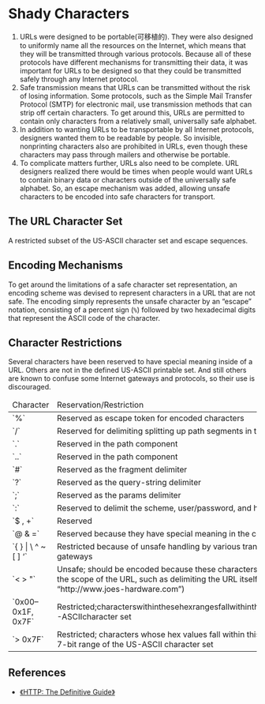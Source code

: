 # Shady Characters

1. URLs were designed to be portable(可移植的). They were also designed to
uniformly name all the resources on the Internet, which means that they will be
transmitted through various protocols. Because all of these protocols have
different mechanisms for transmitting their data, it was important for URLs to
be designed so that they could be transmitted safely through any Internet
protocol.
2. Safe transmission means that URLs can be transmitted without the risk of
losing information. Some protocols, such as the Simple Mail Transfer Protocol
(SMTP) for electronic mail, use transmission methods that can strip off certain
characters. To get around this, URLs are permitted to contain only characters
from a relatively small, universally safe alphabet.
3. In addition to wanting URLs to be transportable by all Internet protocols,
designers wanted them to be readable by people. So invisible, nonprinting
characters also are prohibited in URLs, even though these characters may pass
through mailers and otherwise be portable.
4. To complicate matters further, URLs also need to be complete. URL designers
realized there would be times when people would want URLs to contain binary data
 or characters outside of the universally safe alphabet. So, an escape mechanism
 was added, allowing unsafe characters to be encoded into safe characters for
transport.


## The URL Character Set
A restricted subset of the US-ASCII character set and escape sequences.


## Encoding Mechanisms
To get around the limitations of a safe character set representation, an
encoding scheme was devised to represent characters in a URL that are not safe.
The encoding simply represents the unsafe character by an “escape” notation,
consisting of a percent sign (`%`) followed by two hexadecimal digits that represent the ASCII code of
the character.


## Character Restrictions
Several characters have been reserved to have special meaning inside of a URL.
Others are not in the defined US-ASCII printable set. And still others are known
 to confuse some Internet gateways and protocols, so their use is discouraged.

<table>
    <thead>
        <tr>
            <td>Character</td>
            <td>Reservation/Restriction</td>
        </tr>
    </thead>
    <tbody>
        <tr>
            <td>`%`</td>
            <td>
                Reserved as escape token for encoded characters
            </td>
        </tr>
        <tr>
            <td>`/`</td>
            <td>
                Reserved for delimiting splitting up path segments in the path component
            </td>
        </tr>
        <tr>
            <td>`.`</td>
            <td>
                Reserved in the path component
            </td>
        </tr>
        <tr>
            <td>`..`</td>
            <td>
                Reserved in the path component
            </td>
        </tr>
        <tr>
            <td>`#`</td>
            <td>
                Reserved as the fragment delimiter
            </td>
        </tr>
        <tr>
            <td>`?`</td>
            <td>
                Reserved as the query-string delimiter
            </td>
        </tr>
        <tr>
            <td>`;`</td>
            <td>
                Reserved as the params delimiter
            </td>
        </tr>
        <tr>
            <td>`:`</td>
            <td>
                Reserved to delimit the scheme, user/password, and host/port components
            </td>
        </tr>
        <tr>
            <td>`$ , +`</td>
            <td>
                Reserved
            </td>
        </tr>
        <tr>
            <td>`@ & =`</td>
            <td>
                Reserved because they have special meaning in the context of some schemes
            </td>
        </tr>
        <tr>
            <td>`{ } | \ ^ ~ [ ] ‘`</td>
            <td>
                Restricted because of unsafe handling by various transport agents, such as gateways
            </td>
        </tr>
        <tr>
            <td>`< > "`</td>
            <td>
                Unsafe; should be encoded because these characters often have meaning outside the scope of the URL, such as delimiting the URL itself in a document (e.g., “http://www.joes-hardware.com”)
            </td>
        </tr>
        <tr>
            <td>`0x00–0x1F, 0x7F`</td>
            <td>
                Restricted;characterswithinthesehexrangesfallwithinthenonprintablesectionoftheUS-ASCIIcharacter set
            </td>
        </tr>
        <tr>
            <td>`> 0x7F`</td>
            <td>
                Restricted; characters whose hex values fall within this range do not fall within the 7-bit range of the US-ASCII character set
            </td>
        </tr>
    </tbody>
</table>




## References
* [《HTTP: The Definitive Guide》](https://book.douban.com/subject/1440226/)
